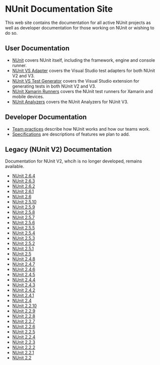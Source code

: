 # NUnit Documentation Site

This web site contains the documentation for all active NUnit projects as well as developer documentation for those working on NUnit or wishing to do so.

## User Documentation

* [NUnit](xref:intro) covers NUnit itself, including the framework, engine and console runner.
* [NUnit VS Adapter](xref:vstestadapterinstallation) covers the Visual Studio test adapters for both NUnit V2 and V3.
* [NUnit VS Test Generator](xref:vstestgenerator) covers the Visual Studio extension for generating tests in both NUnit V2 and V3.
* [NUnit Xamarin Runners](xref:xamarinrunners) covers the NUnit test runners for Xamarin and mobile devices.
* [NUnit Analyzers](xref:nunitanalyzers) covers the NUnit Analyzers for NUnit V3.

## Developer Documentation

* [Team practices](xref:teampractices) describe how NUnit works and how our teams work.
* [Specifications](xref:Specifications) are descriptions of features we plan to add.

## Legacy (NUnit V2) Documentation

Documentation for NUnit V2, whcih is no longer developed, remains available.

<!--markdownlint-disable-->
<div class="across">
<!--markdownlint-enable -->

* [NUnit 2.6.4](~/2.6.4/docHome.html)
* [NUnit 2.6.3](~/2.6.3/docHome.html)
* [NUnit 2.6.2](~/2.6.2/docHome.html)
* [NUnit 2.6.1](~/2.6.1/docHome.html)
* [NUnit 2.6](~/2.6/docHome.html)
* [NUnit 2.5.10](~/2.5.10/docHome.html)
* [NUnit 2.5.9](~/2.5.9/docHome.html)
* [NUnit 2.5.8](~/2.5.8/docHome.html)
* [NUnit 2.5.7](~/2.5.7/docHome.html)
* [NUnit 2.5.6](~/2.5.6/docHome.html)
* [NUnit 2.5.5](~/2.5.5/docHome.html)
* [NUnit 2.5.4](~/2.5.4/docHome.html)
* [NUnit 2.5.3](~/2.5.3/docHome.html)
* [NUnit 2.5.2](~/2.5.2/docHome.html)
* [NUnit 2.5.1](~/2.5.1/docHome.html)
* [NUnit 2.5](~/2.5/docHome.html)
* [NUnit 2.4.8](~/2.4.8/docHome.html)
* [NUnit 2.4.7](~/2.4.7/docHome.html)
* [NUnit 2.4.6](~/2.4.6/docHome.html)
* [NUnit 2.4.5](~/2.4.5/docHome.html)
* [NUnit 2.4.4](~/2.4.4/docHome.html)
* [NUnit 2.4.3](~/2.4.3/docHome.html)
* [NUnit 2.4.2](~/2.4.2/docHome.html)
* [NUnit 2.4.1](~/2.4.1/docHome.html)
* [NUnit 2.4](~/2.4/docHome.html)
* [NUnit 2.2.10](~/2.2.10/docHome.html)
* [NUnit 2.2.9](~/2.2.9/docHome.html)
* [NUnit 2.2.8](~/2.2.8/docHome.html)
* [NUnit 2.2.7](~/2.2.7/docHome.html)
* [NUnit 2.2.6](~/2.2.6/docHome.html)
* [NUnit 2.2.5](~/2.2.5/docHome.html)
* [NUnit 2.2.4](~/2.2.4/docHome.html)
* [NUnit 2.2.3](~/2.2.3/docHome.html)
* [NUnit 2.2.2](~/2.2.2/docHome.html)
* [NUnit 2.2.1](~/2.2.1/docHome.html)
* [NUnit 2.2](~/2.2/docHome.html)

<!--markdownlint-disable -->
</div>
<!--markdownlint-enable -->
